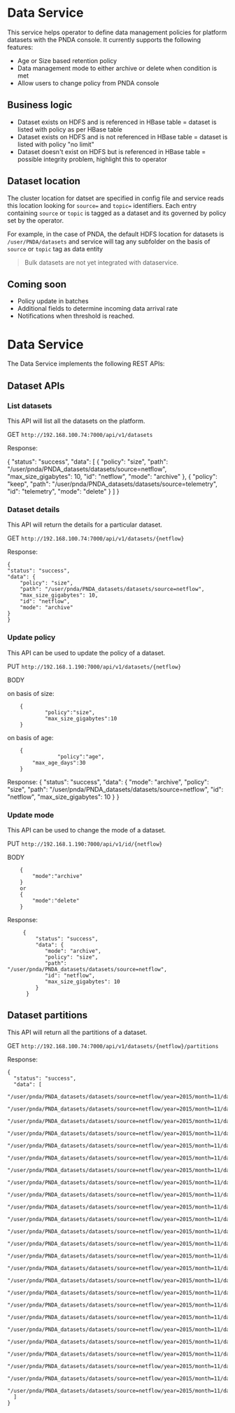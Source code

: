 # Data Service

This service helps operator to define data management policies for platform datasets with the PNDA console. It currently supports the following features:

* Age or Size based retention policy
* Data management mode to either archive or delete when condition is met
* Allow users to change policy from PNDA console


## Business logic

- Dataset exists on HDFS and is referenced in HBase table = dataset is listed with policy as per HBase table
- Dataset exists on HDFS and is not referenced in HBase table = dataset is listed with policy "no limit" 
- Dataset doesn't exist on HDFS but is referenced in HBase table = possible integrity problem, highlight this to operator

## Dataset location

The cluster location for datset are specified in config file and service reads this location looking for `source=` and `topic=` identifiers. Each entry containing `source` or `topic` is tagged as a dataset and its governed by policy set by the operator.

For example, in the case of PNDA, the default HDFS location for datasets is `/user/PNDA/datasets` and service will tag any subfolder on the basis of `source` or `topic` tag as data entity

> Bulk datasets are not yet integrated with dataservice.

## Coming soon

 - Policy update in batches
 - Additional fields to determine incoming data arrival rate
 - Notifications when threshold is reached.

# Data Service 

The Data Service implements the following REST APIs:

## Dataset APIs 

### List datasets

This API will list all the datasets on the platform.

GET `http://192.168.100.74:7000/api/v1/datasets`

Response:

   {
    "status": "success",
    "data": [
      {
        "policy": "size",
        "path": "/user/pnda/PNDA_datasets/datasets/source=netflow",
        "max_size_gigabytes": 10,
        "id": "netflow",
        "mode": "archive"
      },
      {
        "policy": "keep",
        "path": "/user/pnda/PNDA_datasets/datasets/source=telemetry",
        "id": "telemetry",
        "mode": "delete"
      }
    ]
  }

### Dataset details

This API will return the details for a particular dataset.

GET `http://192.168.100.74:7000/api/v1/datasets/{netflow}`

Response:
  
    {
    "status": "success",
    "data": {
        "policy": "size",
        "path": "/user/pnda/PNDA_datasets/datasets/source=netflow",
        "max_size_gigabytes": 10,
        "id": "netflow",
        "mode": "archive"
    }
	}

### Update policy

This API can be used to update the policy of a dataset.

PUT `http://192.168.1.190:7000/api/v1/datasets/{netflow}`

BODY  

on basis of size:
	    
		{
  	        	"policy":"size", 
  	        	"max_size_gigabytes":10
		}
		
on basis of age:

		{ 
                	"policy":"age", 
			"max_age_days":30 
		}

Response:
	{
    	"status": "success",
    	"data": {
        "mode": "archive",
        "policy": "size",
        "path": "/user/pnda/PNDA_datasets/datasets/source=netflow",
        "id": "netflow",
        "max_size_gigabytes": 10
    	}
	}

### Update mode

This API can be used to change the mode of a dataset.

PUT `http://192.168.1.190:7000/api/v1/id/{netflow}`

BODY  
    
		{
  			"mode":"archive"
		}
		or
		{
			"mode":"delete"
		}

Response:

	     {
             "status": "success",
             "data": {
                "mode": "archive",
                "policy": "size",
                "path": "/user/pnda/PNDA_datasets/datasets/source=netflow",
                "id": "netflow",
                "max_size_gigabytes": 10
             }
          }

## Dataset partitions

This API will return all the partitions of a dataset.

GET `http://192.168.100.74:7000/api/v1/datasets/{netflow}/partitions`


Response:

    {
      "status": "success",
      "data": [
        "/user/pnda/PNDA_datasets/datasets/source=netflow/year=2015/month=11/day=01/hour=15",
        "/user/pnda/PNDA_datasets/datasets/source=netflow/year=2015/month=11/day=01/hour=16",
        "/user/pnda/PNDA_datasets/datasets/source=netflow/year=2015/month=11/day=01/hour=17",
        "/user/pnda/PNDA_datasets/datasets/source=netflow/year=2015/month=11/day=01/hour=18",
        "/user/pnda/PNDA_datasets/datasets/source=netflow/year=2015/month=11/day=01/hour=19",
        "/user/pnda/PNDA_datasets/datasets/source=netflow/year=2015/month=11/day=01/hour=20",
        "/user/pnda/PNDA_datasets/datasets/source=netflow/year=2015/month=11/day=01/hour=21",
        "/user/pnda/PNDA_datasets/datasets/source=netflow/year=2015/month=11/day=01/hour=22",
        "/user/pnda/PNDA_datasets/datasets/source=netflow/year=2015/month=11/day=01/hour=23",
        "/user/pnda/PNDA_datasets/datasets/source=netflow/year=2015/month=11/day=02/hour=00",
        "/user/pnda/PNDA_datasets/datasets/source=netflow/year=2015/month=11/day=02/hour=01",
        "/user/pnda/PNDA_datasets/datasets/source=netflow/year=2015/month=11/day=02/hour=02",
        "/user/pnda/PNDA_datasets/datasets/source=netflow/year=2015/month=11/day=02/hour=03",
        "/user/pnda/PNDA_datasets/datasets/source=netflow/year=2015/month=11/day=02/hour=04",
        "/user/pnda/PNDA_datasets/datasets/source=netflow/year=2015/month=11/day=02/hour=05",
        "/user/pnda/PNDA_datasets/datasets/source=netflow/year=2015/month=11/day=06/hour=09",
        "/user/pnda/PNDA_datasets/datasets/source=netflow/year=2015/month=11/day=06/hour=10",
        "/user/pnda/PNDA_datasets/datasets/source=netflow/year=2015/month=11/day=06/hour=11",
        "/user/pnda/PNDA_datasets/datasets/source=netflow/year=2015/month=11/day=06/hour=12",
        "/user/pnda/PNDA_datasets/datasets/source=netflow/year=2015/month=11/day=06/hour=13",
        "/user/pnda/PNDA_datasets/datasets/source=netflow/year=2015/month=11/day=06/hour=14",
        "/user/pnda/PNDA_datasets/datasets/source=netflow/year=2015/month=11/day=06/hour=15",
        "/user/pnda/PNDA_datasets/datasets/source=netflow/year=2015/month=11/day=06/hour=16",
        "/user/pnda/PNDA_datasets/datasets/source=netflow/year=2015/month=11/day=06/hour=17",
        "/user/pnda/PNDA_datasets/datasets/source=netflow/year=2015/month=11/day=06/hour=18"
      ]
    }
